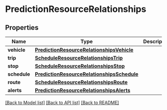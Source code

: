# PredictionResourceRelationships

## Properties
Name | Type | Description | Notes
------------ | ------------- | ------------- | -------------
**vehicle** | [**PredictionResourceRelationshipsVehicle**](PredictionResourceRelationshipsVehicle.md) |  | [optional] 
**trip** | [**ScheduleResourceRelationshipsTrip**](ScheduleResourceRelationshipsTrip.md) |  | [optional] 
**stop** | [**ScheduleResourceRelationshipsStop**](ScheduleResourceRelationshipsStop.md) |  | [optional] 
**schedule** | [**PredictionResourceRelationshipsSchedule**](PredictionResourceRelationshipsSchedule.md) |  | [optional] 
**route** | [**ScheduleResourceRelationshipsRoute**](ScheduleResourceRelationshipsRoute.md) |  | [optional] 
**alerts** | [**PredictionResourceRelationshipsAlerts**](PredictionResourceRelationshipsAlerts.md) |  | [optional] 

[[Back to Model list]](../README.md#documentation-for-models) [[Back to API list]](../README.md#documentation-for-api-endpoints) [[Back to README]](../README.md)


